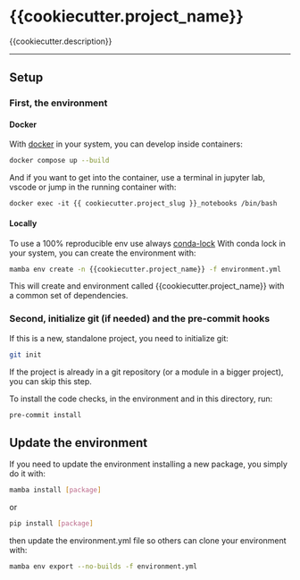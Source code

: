 {{cookiecutter.project_name}}
==============================

{{cookiecutter.description}}

--------

## Setup

### First, the environment

#### Docker

With [docker]() in your system, you can develop inside containers:

``` bash
docker compose up --build
```

And if you want to get into the container, use a terminal in jupyter lab, vscode or jump in the running
container with:

```shell
docker exec -it {{ cookiecutter.project_slug }}_notebooks /bin/bash
```

#### Locally

To use a 100% reproducible env use always [conda-lock](https://github.com/conda/conda-lock#installation)
With conda lock in your system, you can create the environment with:

``` bash
mamba env create -n {{cookiecutter.project_name}} -f environment.yml
```
This will create and environment called {{cookiecutter.project_name}} with a common set of dependencies.

### Second, initialize git (if needed) and the pre-commit hooks

If this is a new, standalone project, you need to initialize git:

``` bash
git init
```

If the project is already in a git repository (or a module in a bigger project), you can skip this step.

To install the code checks, in the environment and in this directory, run:

``` bash
pre-commit install
```

## Update the environment

If you need to update the environment installing a new package, you simply do it with:

``` bash
mamba install [package]
```

or 

```bash
pip install [package]
```
then update the environment.yml file so others can clone your environment with:

``` bash
mamba env export --no-builds -f environment.yml
```
